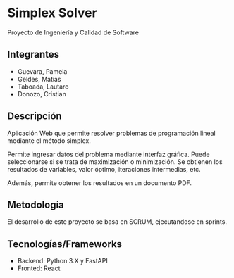 # Simplex Solver
Proyecto de Ingeniería y Calidad de Software

## Integrantes
* Guevara, Pamela
* Geldes, Matías
* Taboada, Lautaro
* Donozo, Cristian

## Descripción
Aplicación Web que permite resolver problemas de programación lineal mediante el método simplex.

Permite ingresar datos del problema mediante interfaz gráfica. Puede seleccionarse si se trata de maximización o minimización. Se obtienen los resultados de variables, valor óptimo, iteraciones intermedias, etc.

Además, permite obtener los resultados en un documento PDF.

## Metodología
El desarrollo de este proyecto se basa en SCRUM, ejecutandose en sprints.

## Tecnologías/Frameworks

* Backend: Python 3.X y FastAPI
* Fronted: React
